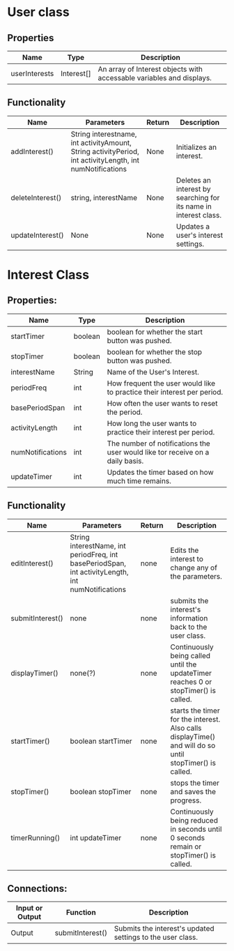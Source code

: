 # User class

## Properties

| Name  | Type | Description
| ------------- | ------------- | ------------- 
| userInterests  | Interest[]  | An array of Interest objects with accessable variables and displays.  

## Functionality

| Name  | Parameters | Return | Description
| ----------  | ---------- | --------- | -----------
| addInterest()  | String interestname, int activityAmount, String activityPeriod, int activityLength, int numNotifications  | None  | Initializes an interest.
| deleteInterest()  | string, interestName  | None  | Deletes an interest by searching for its name in interest class.
| updateInterest()  | None  | None  | Updates a user's interest settings.



# Interest Class

## Properties:														
| Name  | Type | Description
| ------------- | ------------- | ------------- 										
| startTimer | boolean | boolean for whether the start button was pushed.												
| stopTimer	| boolean |	boolean for whether the stop button was pushed.												
| interestName |	String |	Name of the User's Interest.												
| periodFreq |	int	| How frequent the user would like to practice their interest per period.												
| basePeriodSpan |	int |	How often the user wants to reset the period.												
| activityLength |	int |	How long the user wants to practice their interest per period.												
| numNotifications |	int |	The number of notifications the user would like tor receive on a daily basis.
| updateTimer |	int |	Updates the timer based on how much time remains.												
														
## Functionality											
| Name  | Parameters | Return | Description
| ----------  | ---------- | --------- | -----------					
| editInterest() |	String interestName, int periodFreq, int basePeriodSpan, int activityLength, int numNotifications | none | Edits the interest to change any of the parameters.
| submitInterest() |	none | none	| submits the interest's information back to the user class.
| displayTimer() |	none(?) |	none |	Continuously being called until the updateTimer reaches 0 or stopTimer() is called.
| startTimer() |	boolean startTimer | none |	starts the timer for the interest. Also calls displayTime() and will do so until stopTimer() is called.	
| stopTimer() |	boolean stopTimer | none |	stops the timer and saves the progress.
| timerRunning() |	int updateTimer | none |	Continuously being reduced in seconds until 0 seconds remain or stopTimer() is called.
														
## Connections:
| Input or Output  | Function | Description
| ----------  | ---------- |  -----------									
| Output |	submitInterest() |	Submits the interest's updated settings to the user class.
